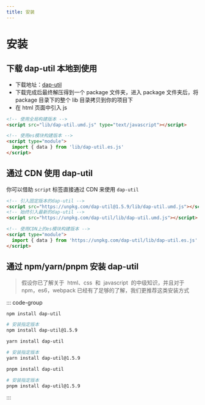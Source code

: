 ```yaml
---
title: 安装
---
```


# 安装

## 下载 dap-util 本地到使用

- 下载地址：[dap-util](https://registry.npmmirror.com/dap-util/download/dap-util-1.5.9.tgz)
- 下载完成后最终解压得到一个 package 文件夹，进入 package 文件夹后，将 package 目录下的整个 lib 目录拷贝到你的项目下
- 在 html 页面中引入 js

```html
<!-- 使用全局构建版本 -->
<script src="lib/dap-util.umd.js" type="text/javascript"></script>
```

```html
<!-- 使用es模块构建版本 -->
<script type="module">
  import { data } from 'lib/dap-util.es.js'
</script>
```

## 通过 CDN 使用 dap-util

你可以借助 `script` 标签直接通过 CDN 来使用 `dap-util`

```html
<!-- 引入固定版本的dap-util -->
<script src="https://unpkg.com/dap-util@1.5.9/lib/dap-util.umd.js"></script>
<!-- 始终引入最新的dap-util -->
<script src="https://unpkg.com/dap-util/lib/dap-util.umd.js"></script>
```

```html
<!-- 使用CDN上的es模块构建版本 -->
<script type="module">
  import { data } from 'https://unpkg.com/dap-util/lib/dap-util.es.js'
</script>
```

## 通过 npm/yarn/pnpm 安装 dap-util

> 假设你已了解关于  html、css  和  javascript  的中级知识，并且对于 npm，es6，webpack 已经有了足够的了解，我们更推荐这类安装方式

::: code-group

```bash [npm]
npm install dap-util

# 安装指定版本
npm install dap-util@1.5.9
```

```bash [yarn]
yarn install dap-util

# 安装指定版本
yarn install dap-util@1.5.9
```

```bash [pnpm]
pnpm install dap-util

# 安装指定版本
pnpm install dap-util@1.5.9
```

:::
